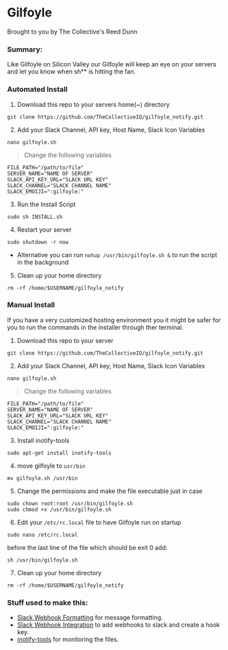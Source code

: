# Gilfoyle
Brought to you by The Collective's Reed Dunn

### Summary:
Like Gilfoyle on Silicon Valley our Gilfoyle will keep an eye on your servers and let you know when sh** is hitting the fan.

### Automated Install
1. Download this repo to your servers home(~) directory
```
git clone https://github.com/TheCollectiveIO/gilfoyle_notify.git
```
2. Add your Slack Channel, API key, Host Name, Slack Icon Variables
```
nano gilfoyle.sh
```
>Change the following variables
```
FILE_PATH="/path/to/file"
SERVER_NAME="NAME OF SERVER"
SLACK_API_KEY_URL="SLACK URL KEY"
SLACK_CHANNEL="SLACK CHANNEL NAME"
SLACK_EMOIJI=":gilfoyle:"
```
3. Run the Install Script
```
sudo sh INSTALL.sh
```
4. Restart your server
```
sudo shutdown -r now
```
* Alternative you can run ``nohup /usr/bin/gilfoyle.sh &`` to run the script in the background

5. Clean up your home directory
```
rm -rf /home/$USERNAME/gilfoyle_notify
```

### Manual Install
If you have a very customized hosting environment you it might be safer for you to run the commands in the installer through ther terminal.

1. Download this repo to your server
```
git clone https://github.com/TheCollectiveIO/gilfoyle_notify.git
```
2. Add your Slack Channel, API key, Host Name, Slack Icon Variables
```
nano gilfoyle.sh
```
>Change the following variables
```
FILE_PATH="/path/to/file"
SERVER_NAME="NAME OF SERVER"
SLACK_API_KEY_URL="SLACK URL KEY"
SLACK_CHANNEL="SLACK CHANNEL NAME"
SLACK_EMOIJI=":gilfoyle:"
```
3. Install inotify-tools
```
sudo apt-get install inotify-tools
```
4. move gilfoyle to `usr/bin`
```
mv gilfoyle.sh /usr/bin
```
5. Change the permissions and make the file executable just in case
```
sudo chown root:root /usr/bin/gilfoyle.sh
sudo chmod +x /usr/bin/gilfoyle.sh
```
6. Edit your `/etc/rc.local` file to have Gilfoyle run on startup
```
sudo nano /etc/rc.local
```
before the last line of the file which should be exit 0 add:
```
sh /usr/bin/gilfoyle.sh
```
7. Clean up your home directory
```
rm -rf /home/$USERNAME/gilfoyle_notify
```

### Stuff used to make this:

 * [Slack Webhook Formatting](https://api.slack.com/incoming-webhooks) for message formatting.
 * [Slack Webhook Integration](https://my.slack.com/services/new/incoming-webhook/) to add webhooks to slack and create a hook key.
 * [inotify-tools](https://github.com/rvoicilas/inotify-tools) for monitoring the files.